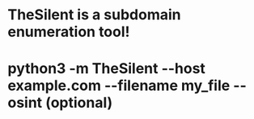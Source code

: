 ﻿# TheSilent is a subdomain enumeration tool!
# 
# python3 -m TheSilent --host example.com --filename my_file --osint (optional)

